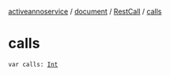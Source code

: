 [activeannoservice](../../index.md) / [document](../index.md) / [RestCall](index.md) / [calls](./calls.md)

# calls

`var calls: `[`Int`](https://kotlinlang.org/api/latest/jvm/stdlib/kotlin/-int/index.html)
